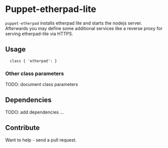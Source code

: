 # Puppet-etherpad-lite

`puppet-etherpad` installs etherpad lite and starts the nodejs
server. Afterwards you may define some additional services like
a reverse proxy for serving etherpad-lite via HTTPS.

## Usage

```
  class { 'etherpad': }
```
### Other class parameters

TODO: document class parameters

## Dependencies

TODO: add dependencies ...

## Contribute

Want to help - send a pull request.
